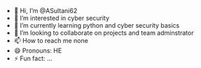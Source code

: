 - 👋 Hi, I’m @ASultani62
- 👀 I’m interested in cyber security
- 🌱 I’m currently learning python and cyber security basics
- 💞️ I’m looking to collaborate on projects and team adminstrator
- 📫 How to reach me none
- 😄 Pronouns: HE
- ⚡ Fun fact: ...

<!---
ASultani62/ASultani62 is a ✨ special ✨ repository because its `README.md` (this file) appears on your GitHub profile.
You can click the Preview link to take a look at your changes.
--->
